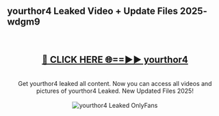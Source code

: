 <h2>yourthor4 Leaked Video + Update Files 2025- wdgm9</h2>
<br>
<div align="center">
<h2><a href="https://libra.edu.pl?yourthor4" rel="nofollow">🔴 CLICK HERE 🌐==►► yourthor4</a></h2>
<br>
Get yourthor4 leaked all content. Now you can access all videos and pictures of yourthor4 Leaked. New Updated Files 2025!
<br>
<br>
<a href="https://libra.edu.pl?yourthor4" rel="nofollow" data-target="animated-image.originalLink"><img src="https://i.ibb.co.com/WyWwxjT/player-gif2.gif" alt="yourthor4 Leaked OnlyFans" style="max-width: 100%; display: inline-block;" data-target="animated-image.originalImage"></a>
</div>
<br>